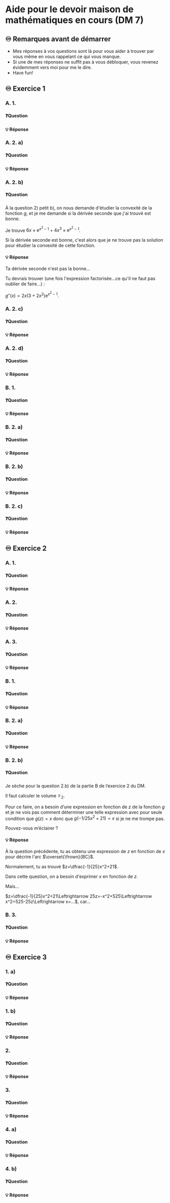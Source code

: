 # Aide pour le devoir maison de mathématiques en cours (DM 7)
## ♾️ Remarques avant de démarrer
- Mes réponses à vos questions sont là pour vous aider à trouver par vous même en vous rappelant ce qui vous manque.
- Si une de mes réponses ne suffit pas à vous débloquer, vous revenez évidemment vers moi pour me le dire.
- Have fun!

## ♾️ Exercice 1

### A. 1. 
#### ❓Question

####  💡 Réponse


### A. 2. a) 
#### ❓Question

####  💡 Réponse

### A. 2. b)
#### ❓Question
À la question 2) petit b), on nous demande d'étudier la convexité de la fonction $g$, et je me demande si la dérivée seconde que j'ai trouvé est bonne.

Je trouve $6x\times\text{e}^{x^2-1}+4x^3\times\text{e}^{x^2-1}$.

Si la dérivée seconde est bonne, c'est alors que je ne trouve pas la solution pour étudier la convexité de cette fonction.
####  💡 Réponse
Ta dérivée seconde n'est pas la bonne...

Tu devrais trouver (une fois l'expression factorisée...ce qu'il ne faut pas oublier de faire...) :

$g''(x)=2x\left(3+2x^2\right)\text{e}^{x^2-1}$.


### A. 2. c)
#### ❓Question

####  💡 Réponse

### A. 2. d)
#### ❓Question

####  💡 Réponse

### B. 1.
#### ❓Question

####  💡 Réponse

### B. 2. a)
#### ❓Question

####  💡 Réponse

### B. 2. b)
#### ❓Question

####  💡 Réponse

### B. 2. c)
#### ❓Question

####  💡 Réponse


## ♾️ Exercice 2

### A. 1.
#### ❓Question

####  💡 Réponse

### A. 2.
#### ❓Question

####  💡 Réponse

### A. 3.
#### ❓Question

####  💡 Réponse

### B. 1.
#### ❓Question

####  💡 Réponse

### B. 2. a)
#### ❓Question

####  💡 Réponse

### B. 2. b)
#### ❓Question
Je sèche pour la question 2.b) de la partie B de l’exercice 2 du DM. 

Il faut calculer le volume $\mathcal{V}_2$. 

Pour ce faire, on a besoin d’une expression en fonction de $z$ de la fonction $g$ et je ne vois pas comment déterminer une telle expression avec pour seule condition que $g(z) = x$ donc que $g(-1/25x^2 + 21) = x$ si je ne me trompe pas. 

Pouvez-vous m’éclairer ?

####  💡 Réponse
À la question précédente, tu as obtenu une expression de $z$ en fonction de $x$ pour décrire l'arc $\overset{\frown}{BC}$.

Normalement, tu as trouvé $z=\dfrac{-1}{25}x^2+21$.

Dans cette question, on a besoin d'exprimer $x$ en fonction de $z$.

Mais...

$z=\dfrac{-1}{25}x^2+21\Leftrightarrow 25z=-x^2+525\Leftrightarrow x^2=525-25z\Leftrightarrow x=...$, car...

### B. 3.
#### ❓Question

####  💡 Réponse


## ♾️ Exercice 3

### 1. a)
#### ❓Question

####  💡 Réponse

### 1. b)
#### ❓Question

####  💡 Réponse

### 2.
#### ❓Question

####  💡 Réponse

### 3.
#### ❓Question

####  💡 Réponse

### 4. a)
#### ❓Question

####  💡 Réponse

### 4. b)
#### ❓Question

####  💡 Réponse

